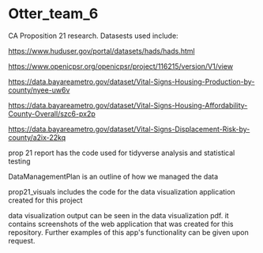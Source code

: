 # Otter_team_6
CA Proposition 21 research. Datasests used include:


https://www.huduser.gov/portal/datasets/hads/hads.html


https://www.openicpsr.org/openicpsr/project/116215/version/V1/view


https://data.bayareametro.gov/dataset/Vital-Signs-Housing-Production-by-county/nyee-uw6v


https://data.bayareametro.gov/dataset/Vital-Signs-Housing-Affordability-County-Overall/szc6-px2p


https://data.bayareametro.gov/dataset/Vital-Signs-Displacement-Risk-by-county/a2ix-22kq


prop 21 report has the code used for tidyverse analysis and statistical testing


DataManagementPlan is an outline of how we managed the data


prop21_visuals includes the code for the data visualization application created for this project


data visualization output can be seen in the data visualization pdf. it contains screenshots of the web application that was created for this repository. Further examples of this app's functionality can be given upon request.
